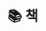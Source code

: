 <script setup>
const books = [
  {
    name: '모래알만 한 진실이라도',
    startedAt: new Date('2020-05'),
    endAt: new Date('2022-06'),
    progressValue: 100
  },
  {
    name: '한 권으로 읽는 컴퓨터 구조와 프로그래밍',
    startedAt: new Date('2020-10'),
    progressValue: 18,
    inProgress: false
  },
  {
    name: '일 잘하는 사람은 단순하게 합니다',
    startedAt: new Date('2020-09'),
    progressValue: 29,
    inProgress: false
  },
  {
    name: '불안의 책',
    startedAt: new Date('2020-11'),
    progressValue: 13
  },
  {
    name: '리얼리티 버블',
    startedAt: new Date('2021-01'),
    progressValue: 8,
    inProgress: false
  },
  {
    name: '쌤 코끼리 그려주세요',
    startedAt: new Date('2020-12'),
    progressValue: 100
  },
  {
    name: '편집자는 편집을 하지 않는다 7',
    startedAt: new Date('2020-12'),
    progressValue: 100
  },
  {
    name: '자기 앞의 생',
    startedAt: new Date('2021-01'),
    progressValue: 100,
  },
  {
    name: '함께자라기',
    startedAt: new Date('2020-07'),
    progressValue: 100,
  },
  {
    name: '눈물을 마시는 새',
    startedAt: new Date('2021-12'),
    endAt: new Date('2021-01'),
    progressValue: 388/400 * 100,
  },
  {
    name: '실격당한 자들을 위한 변론',
    startedAt: new Date('2022-01'),
    progressValue: 100,
  },
  {
    name: '산책과 연애',
    startedAt: new Date('2022-01'),
    progressValue: 100,
  },
  {
    name: '신호와 소음',
    startedAt: new Date('2022-02'),
    progressValue: 180/731 * 100,
    inProgress: false
  },
  {
    name: '멀고도 가까운',
    startedAt: new Date('2022-03'),
    endAt: new Date('2022-04'),
    progressValue: 129/370 * 100,
    inProgress: false
  },
  {
    name: '세상을 바꾸는 행동경제학',
    startedAt: new Date('2022-03'),
    progressValue: 11/100 * 100,
    inProgress: false
  },
  {
    name: '쥐',
    startedAt: new Date('2022-03'),
    progressValue: 100,
  },
  {
    name: '아무튼, 메모',
    startedAt: new Date('2022-03'),
    progressValue: 100,
  },
  {
    name: '거의 모든 것의 역사',
    startedAt: new Date('2022-04'),
    progressValue: 58/537 * 100,
    inProgress: false
  },
  {
    name: '책 읽는 삶',
    startedAt: new Date('2022-04'),
    progressValue: 78,
    inProgress: false
  },
  {
    name: '작별인사',
    startedAt: new Date('2022-05'),
    progressValue: 100,
  },
  {
    name: '게으름에 대한 찬양',
    startedAt: new Date('2022-05'),
    progressValue: 12,
    inProgress: false
  },
  {
    name: '쓰고 싶다 쓰고 싶지 않다',
    startedAt: new Date('2022-05'),
    progressValue: 100,
  },
  {
    name: '오직 두사람',
    startedAt: new Date('2022-06'),
    progressValue: 100,
  },
  {
    name: '읽지 않은 책에 대해 말하는 법',
    startedAt: new Date('2022-06'),
    progressValue: 196 / 237 * 100,
    inProgress: false
  },
  {
    name: '깨끗한 존경',
    startedAt: new Date('2022-06'),
    progressValue: (153 / 243) * 100,
  },
  {
    name: 'H마트에서 울다',
    startedAt: new Date('2022-07'),
    progressValue: 100,
  },
  {
    name: '시드 마이어',
    startedAt: new Date('2022-08'),
    progressValue: 13,
    inProgress: false
  },
  {
    name: '가벼운 책임',
    startedAt: new Date('2022-09'),
    progressValue: 152 / 198 * 100
  },
  {
    name: '누구나 자료구조와 알고리즘',
    startedAt: new Date('2022-09'),
    progressValue: 20
  },
  {
    name: '가벼운 마음',
    startedAt: new Date('2022-10'),
    endAt: new Date('2022-10'),
    progressValue: 193 / 193 * 100
  },
]

defineExpose({
  books
})
</script>

# 📚 책

<Suspense>
  <section class="reading">
    <BookAndProgress v-for="({ name, startedAt, endAt, progressValue, inProgress }) in books" :key="name" :name="name" :startedAt="startedAt" :endAt="endAt" :progressValue="progressValue" :inProgress="inProgress" />
  </section>
</Suspense>

<style lang="scss" scoped>
.reading {
  display: grid;
  grid-template-columns: repeat(auto-fit, minmax(300px, 1fr));
  gap: 20px;
  row-gap: 30px;
}
</style>